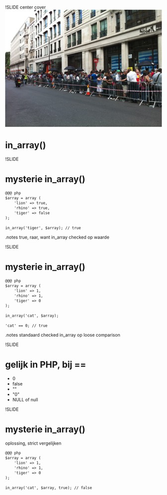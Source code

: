 !SLIDE center cover
![background](../img/background-in_array.jpg)
# in_array()


!SLIDE
# mysterie in_array()

    @@@ php
    $array = array (
        'lion' => true,
        'rhino' => true,
        'tiger' => false
    );

    in_array('tiger', $array); // true

.notes true, raar, want in_array checked op waarde

!SLIDE
# mysterie in_array()

    @@@ php
    $array = array (
        'lion' => 1,
        'rhino' => 1,
        'tiger' => 0
    );

    in_array('cat', $array);

    'cat' == 0; // true

.notes standaard checked in_array op loose comparison

!SLIDE
# gelijk in PHP, bij ==
* 0
* false
* ""
* "0"
* NULL of null

!SLIDE
# mysterie in_array()
oplossing, strict vergelijken

    @@@ php
    $array = array (
        'lion' => 1,
        'rhino' => 1,
        'tiger' => 0
    );

    in_array('cat', $array, true); // false
